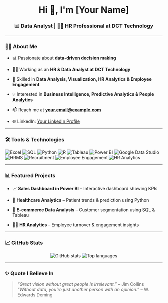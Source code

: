 <h1 align="center">Hi 👋, I'm [Your Name]</h1>
<h3 align="center">📊 Data Analyst | 👩‍💼 HR Professional at DCT Technology</h3>
 
---
 
### 👨‍💻 About Me

- 📊 Passionate about **data-driven decision making**  

- 👩‍💼 Working as an **HR & Data Analyst at DCT Technology**  

- 🌱 Skilled in **Data Analysis, Visualization, HR Analytics & Employee Engagement**  

- 💡 Interested in **Business Intelligence, Predictive Analytics & People Analytics**  

- 📫 Reach me at **your.email@example.com**  

- 🌐 LinkedIn: [Your LinkedIn Profile](https://linkedin.com/in/yourprofile)
 
---
 
### 🛠️ Tools & Technologies
<p align="left">
<img src="https://img.shields.io/badge/MS Excel-217346?style=for-the-badge&logo=microsoft-excel&logoColor=white" alt="Excel" />
<img src="https://img.shields.io/badge/SQL-003B57?style=for-the-badge&logo=sqlite&logoColor=white" alt="SQL" />
<img src="https://img.shields.io/badge/Python-3776AB?style=for-the-badge&logo=python&logoColor=white" alt="Python" />
<img src="https://img.shields.io/badge/R-276DC3?style=for-the-badge&logo=r&logoColor=white" alt="R" />
<img src="https://img.shields.io/badge/Tableau-E97627?style=for-the-badge&logo=tableau&logoColor=white" alt="Tableau" />
<img src="https://img.shields.io/badge/Power BI-F2C811?style=for-the-badge&logo=powerbi&logoColor=black" alt="Power BI" />
<img src="https://img.shields.io/badge/Google Data Studio-4285F4?style=for-the-badge&logo=google&logoColor=white" alt="Google Data Studio" />
<img src="https://img.shields.io/badge/HRMS-4B0082?style=for-the-badge&logo=workplace&logoColor=white" alt="HRMS" />
<img src="https://img.shields.io/badge/Recruitment-FF5733?style=for-the-badge&logo=linkedin&logoColor=white" alt="Recruitment" />
<img src="https://img.shields.io/badge/Employee Engagement-1E90FF?style=for-the-badge&logo=teamviewer&logoColor=white" alt="Employee Engagement" />
<img src="https://img.shields.io/badge/HR Analytics-FFD700?style=for-the-badge&logo=tableau&logoColor=black" alt="HR Analytics" />
</p>
 
---
 
### 📊 Featured Projects

- 📈 **Sales Dashboard in Power BI** – Interactive dashboard showing KPIs  

- 🏥 **Healthcare Analytics** – Patient trends & prediction using Python  

- 🛒 **E-commerce Data Analysis** – Customer segmentation using SQL & Tableau  

- 👩‍💼 **HR Analytics** – Employee turnover & engagement insights  
 
---
 
### 📈 GitHub Stats
<p align="center">
<img src="https://github-readme-stats.vercel.app/api?username=yourgithubusername&show_icons=true&theme=tokyonight" alt="GitHub stats" />
<img src="https://github-readme-stats.vercel.app/api/top-langs/?username=yourgithubusername&layout=compact&theme=tokyonight" alt="Top languages" />
</p>
 
---
 
### ✨ Quote I Believe In
> *“Great vision without great people is irrelevant.”* – Jim Collins  
> *“Without data, you’re just another person with an opinion.”* – W. Edwards Deming

 
